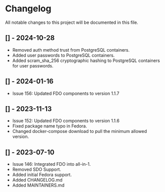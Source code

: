 # Changelog

All notable changes to this project will be documented in this file.

## [] - 2024-10-28
- Removed auth method trust from PostgreSQL containers.
- Added user passwords to PostgreSQL containers.
- Added scram_sha_256 cryptographic hashing to PostgreSQL containers for user passwords.

## [] - 2024-01-16
- Issue 156: Updated FDO components to version 1.1.7

## [] - 2023-11-13
- Issue 152: Updated FDO components to version 1.1.6
- Fixed package name typo in Fedora.
- Changed docker-compose download to pull the minimum allowed version.

## [] - 2023-07-10
- Issue 146: Integrated FDO into all-in-1.
- Removed SDO Support.
- Added initial Fedora support.
- Added CHANGELOG.md
- Added MAINTAINERS.md
